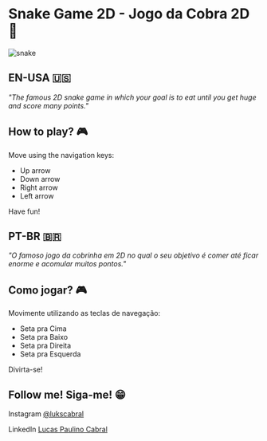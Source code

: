 # Snake Game 2D - Jogo da Cobra 2D :snake:

![snake](https://user-images.githubusercontent.com/39635734/81754419-853e3400-948c-11ea-80da-e5d152255cb0.gif)

## EN-USA :us:

_"The famous 2D snake game in which your goal is to eat until you get huge and score many points."_

## How to play? :video_game:

Move using the navigation keys: 
- Up arrow
- Down arrow
- Right arrow
- Left arrow

Have fun!

## PT-BR 🇧🇷

_"O famoso jogo da cobrinha em 2D no qual o seu objetivo é comer até ficar enorme e acomular muitos pontos."_

## Como jogar? :video_game:

Movimente utilizando as teclas de navegação: 
- Seta pra Cima 
- Seta pra Baixo 
- Seta pra Direita 
- Seta pra Esquerda 

Divirta-se!

## Follow me! Siga-me! :grin:

Instagram [@lukscabral](https://www.instagram.com/lukscabral/)

LinkedIn [Lucas Paulino Cabral](https://br.linkedin.com/in/lukscabral)
